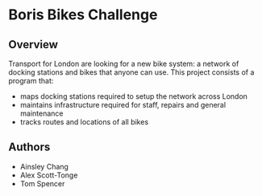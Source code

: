 # Boris Bikes Challenge

## Overview
Transport for London are looking for a new bike system: a network of docking stations and bikes that anyone can use. This project consists of a program that:
- maps docking stations required to setup the network across London
- maintains infrastructure required for staff, repairs and general maintenance
- tracks routes and locations of all bikes


## Authors
- Ainsley Chang
- Alex Scott-Tonge
- Tom Spencer
